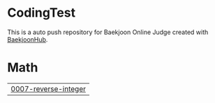# CodingTest
This is a auto push repository for Baekjoon Online Judge created with [BaekjoonHub](https://github.com/BaekjoonHub/BaekjoonHub).


# Math
|  |
| ------- |
| [0007-reverse-integer](https://github.com/ohsungsik/CodingTest/tree/master/0007-reverse-integer) |